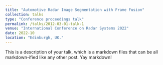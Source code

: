 ```yaml
---
title: "Automotive Radar Image Segmentation with Frame Fusion"
collection: talks
type: "Conference proceedings talk"
permalink: /talks/2012-03-01-talk-1
venue: "International Conference on Radar Systems 2022"
date: 2022-10
location: "Edinburgh, UK."
---
```


This is a description of your talk, which is a markdown files that can be all markdown-ified like any other post. Yay markdown!
